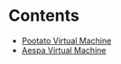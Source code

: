 # Contents

  - [Pootato Virtual Machine](https://github.com/s4mgoh/Writeups/blob/main/Pootato%20Virtual%20Machine/Pootato%20VM%20Writeup.md)
  - [Aespa Virtual Machine](https://github.com/s4mgoh/Writeups/blob/main/)
